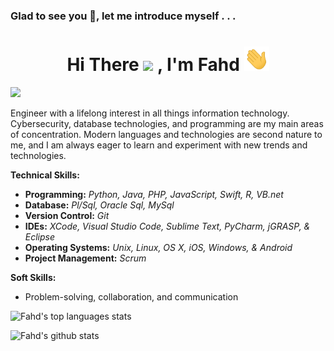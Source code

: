 ### Glad to see you 👋, let me introduce myself . . .

<h1 align="Center">  Hi There <img src="https://media.giphy.com/media/WUlplcMpOCEmTGBtBW/giphy.gif" width="40px"> , I'm Fahd <img src="https://raw.githubusercontent.com/ABSphreak/ABSphreak/master/gifs/Hi.gif" width="40px" /> </h1>
<p align="left"> <img src="https://komarev.com/ghpvc/?username=cfahd&color=lightgrey" /> </p> 

Engineer with a lifelong interest in all things information technology. Cybersecurity, database technologies, and programming are my main areas of concentration. Modern languages and technologies are second nature to me, and I am always eager to learn and experiment with new trends and technologies.

**Technical Skills:**

- **Programming:** _Python, Java, PHP, JavaScript, Swift, R, VB.net_
- **Database:** _Pl/Sql, Oracle Sql, MySql_
- **Version Control:** _Git_
- **IDEs:** _XCode, Visual Studio Code, Sublime Text, PyCharm, jGRASP, & Eclipse_
- **Operating Systems:** _Unix, Linux, OS X, iOS, Windows, & Android_
- **Project Management:** _Scrum_

**Soft Skills:**

- Problem-solving, collaboration, and communication

![Fahd's top languages stats](https://github-readme-stats.vercel.app/api/top-langs/?username=cfahd&hide=smalltalk&theme=dark&layout=compact&hide_border=false&custom_title=Fahd+'s+Most+Used+Languages)

![Fahd's github stats](https://github-readme-stats.vercel.app/api?username=cfahd&show_icons=true&theme=dark&hide_border=false&icon_color=FFF)



